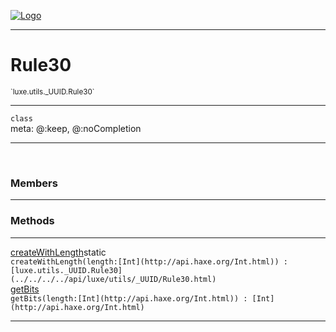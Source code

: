 
[![Logo](../../../../images/logo.png)](../../../../api/index.html)

---


<h1>Rule30</h1>
<small>`luxe.utils._UUID.Rule30`</small>



<hr/>

`class`<br/><span class="meta">
meta: @:keep, @:noCompletion</span>

<hr/>


&nbsp;
&nbsp;




<h3>Members</h3> <hr/>


<h3>Methods</h3> <hr/><span class="method apipage">
            <a name="createWithLength"><a class="lift" href="#createWithLength">createWithLength</a></a><span class="inline-block static">static</span><div class="clear"></div>
            <code class="signature apipage">createWithLength(length:[Int](http://api.haxe.org/Int.html)<span></span>) : [luxe.utils._UUID.Rule30](../../../../api/luxe/utils/_UUID/Rule30.html)</code><br/><span class="small_desc_flat"></span>


</span>
<span class="method apipage">
            <a name="getBits"><a class="lift" href="#getBits">getBits</a></a><div class="clear"></div>
            <code class="signature apipage">getBits(length:[Int](http://api.haxe.org/Int.html)<span></span>) : [Int](http://api.haxe.org/Int.html)</code><br/><span class="small_desc_flat"></span>


</span>



<hr/>

&nbsp;
&nbsp;
&nbsp;
&nbsp;